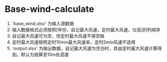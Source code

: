 # Base-wind-calculate
1. 'base_wind.xlsx'  为输入源数据   
2. 输入数据格式必须按照[年份，自记最大风速，定时最大风速，仪高]的列顺序
3. 自记最大风速可为空，但定时最大风速不得空缺
4. 定时最大风速按照定时10min最大风速来，定时2min风速不适用
5. 'output.xlsx'  为输出数据，自记最大风速为空白时，其由定时最大风速计算得到，默认为规算至10m处高度
